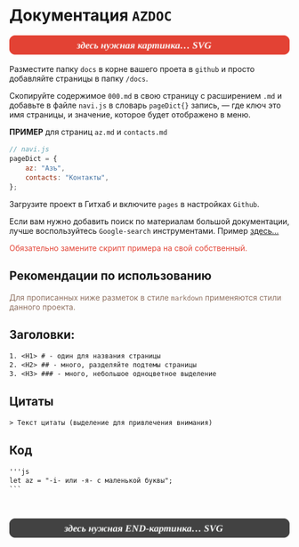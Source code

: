 <div class="navi"><nav id="navi"><!-- js --></nav></div>

# Документация `AZDOC`

<span id="az1-img" class="img" onclick="imgResize()">![img](assets/svg/000-start.svg)</span>

Разместите папку `docs` в корне вашего проета в `github` и просто добавляйте страницы в папку `/docs`.

Скопируйте содержимое `000.md` в свою страницу с расширением `.md` и добавьте в файле `navi.js` в словарь `pageDict{}` запись, — где ключ это имя страницы, и значение, которое будет отображено в меню.

**ПРИМЕР** для страниц `az.md` и `contacts.md`

```js
// navi.js
pageDict = {
	az: "Азъ",
	contacts: "Контакты",
};
```

Загрузите проект в Гитхаб и включите `pages` в настройках `Github`.

Если вам нужно добавить поиск по материалам большой документации, лучше воспользуйтесь `Google-search` инструментами. Пример [здесь…](navi-page.md)

<span style="color: #e34234;">Обязательно замените скрипт примера на свой собственный.

## Рекомендации по использованию

<span style="color: #8F7161;">Для прописанных ниже разметок в стиле `markdown` применяются стили данного проекта.

## Заголовки:

	1. <H1> # - один для названия страницы
	2. <H2> ## - много, разделяйте подтемы страницы
	3. <H3> ### - много, небольшое одноцветное выделение
   
## Цитаты

	> Текст цитаты (выделение для привлечения внимания)


## Код

	'''js
	let az = "-i- или -я- с маленькой буквы";
	```

<br>

<span id="az2-img-2" class="img" onclick="imgResize()">![img](assets/svg/000-end.svg)</span>

<script src="assets/js/navi.js"></script>
